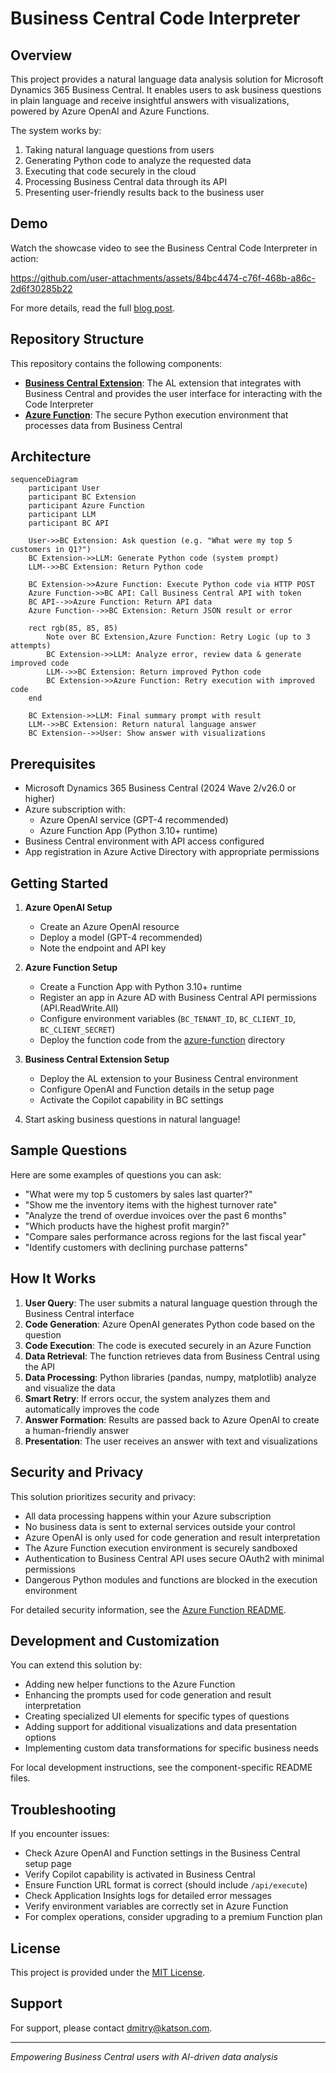 # Business Central Code Interpreter

## Overview

This project provides a natural language data analysis solution for Microsoft Dynamics 365 Business Central. It enables users to ask business questions in plain language and receive insightful answers with visualizations, powered by Azure OpenAI and Azure Functions.

The system works by:
1. Taking natural language questions from users
2. Generating Python code to analyze the requested data
3. Executing that code securely in the cloud
4. Processing Business Central data through its API
5. Presenting user-friendly results back to the business user

## Demo

Watch the showcase video to see the Business Central Code Interpreter in action:

https://github.com/user-attachments/assets/84bc4474-c76f-468b-a86c-2d6f30285b22

For more details, read the full [blog post](https://katson.com/code-interpreter-for-business-central/).

## Repository Structure

This repository contains the following components:

- **[Business Central Extension](business-central-app/README.md)**: The AL extension that integrates with Business Central and provides the user interface for interacting with the Code Interpreter
- **[Azure Function](azure-function/README.md)**: The secure Python execution environment that processes data from Business Central

## Architecture

```mermaid
sequenceDiagram
    participant User
    participant BC Extension
    participant Azure Function
    participant LLM
    participant BC API

    User->>BC Extension: Ask question (e.g. "What were my top 5 customers in Q1?")
    BC Extension->>LLM: Generate Python code (system prompt)
    LLM-->>BC Extension: Return Python code
    
    BC Extension->>Azure Function: Execute Python code via HTTP POST
    Azure Function->>BC API: Call Business Central API with token
    BC API-->>Azure Function: Return API data
    Azure Function-->>BC Extension: Return JSON result or error
    
    rect rgb(85, 85, 85)
        Note over BC Extension,Azure Function: Retry Logic (up to 3 attempts)
        BC Extension->>LLM: Analyze error, review data & generate improved code
        LLM-->>BC Extension: Return improved Python code
        BC Extension->>Azure Function: Retry execution with improved code
    end
    
    BC Extension->>LLM: Final summary prompt with result
    LLM-->>BC Extension: Return natural language answer
    BC Extension-->>User: Show answer with visualizations
```

## Prerequisites

- Microsoft Dynamics 365 Business Central (2024 Wave 2/v26.0 or higher)
- Azure subscription with:
  - Azure OpenAI service (GPT-4 recommended)
  - Azure Function App (Python 3.10+ runtime)
- Business Central environment with API access configured
- App registration in Azure Active Directory with appropriate permissions

## Getting Started

1. **Azure OpenAI Setup**
   - Create an Azure OpenAI resource
   - Deploy a model (GPT-4 recommended)
   - Note the endpoint and API key

2. **Azure Function Setup**
   - Create a Function App with Python 3.10+ runtime
   - Register an app in Azure AD with Business Central API permissions (API.ReadWrite.All)
   - Configure environment variables (`BC_TENANT_ID`, `BC_CLIENT_ID`, `BC_CLIENT_SECRET`)
   - Deploy the function code from the [azure-function](azure-function/) directory

3. **Business Central Extension Setup**
   - Deploy the AL extension to your Business Central environment
   - Configure OpenAI and Function details in the setup page
   - Activate the Copilot capability in BC settings

4. Start asking business questions in natural language!

## Sample Questions

Here are some examples of questions you can ask:

- "What were my top 5 customers by sales last quarter?"
- "Show me the inventory items with the highest turnover rate"
- "Analyze the trend of overdue invoices over the past 6 months"
- "Which products have the highest profit margin?"
- "Compare sales performance across regions for the last fiscal year"
- "Identify customers with declining purchase patterns"

## How It Works

1. **User Query**: The user submits a natural language question through the Business Central interface
2. **Code Generation**: Azure OpenAI generates Python code based on the question
3. **Code Execution**: The code is executed securely in an Azure Function
4. **Data Retrieval**: The function retrieves data from Business Central using the API
5. **Data Processing**: Python libraries (pandas, numpy, matplotlib) analyze and visualize the data
6. **Smart Retry**: If errors occur, the system analyzes them and automatically improves the code
7. **Answer Formation**: Results are passed back to Azure OpenAI to create a human-friendly answer
8. **Presentation**: The user receives an answer with text and visualizations

## Security and Privacy

This solution prioritizes security and privacy:

- All data processing happens within your Azure subscription
- No business data is sent to external services outside your control
- Azure OpenAI is only used for code generation and result interpretation
- The Azure Function execution environment is securely sandboxed
- Authentication to Business Central API uses secure OAuth2 with minimal permissions
- Dangerous Python modules and functions are blocked in the execution environment

For detailed security information, see the [Azure Function README](azure-function/README.md#security-considerations).

## Development and Customization

You can extend this solution by:

- Adding new helper functions to the Azure Function
- Enhancing the prompts used for code generation and result interpretation
- Creating specialized UI elements for specific types of questions
- Adding support for additional visualizations and data presentation options
- Implementing custom data transformations for specific business needs

For local development instructions, see the component-specific README files.

## Troubleshooting

If you encounter issues:

- Check Azure OpenAI and Function settings in the Business Central setup page
- Verify Copilot capability is activated in Business Central
- Ensure Function URL format is correct (should include `/api/execute`)
- Check Application Insights logs for detailed error messages
- Verify environment variables are correctly set in Azure Function
- For complex operations, consider upgrading to a premium Function plan

## License

This project is provided under the [MIT License](LICENSE).

## Support

For support, please contact dmitry@katson.com.

---

*Empowering Business Central users with AI-driven data analysis* 
